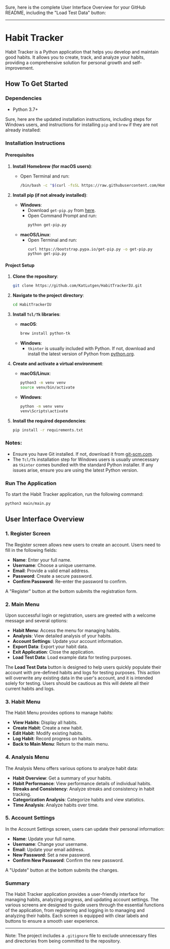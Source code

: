Sure, here is the complete User Interface Overview for your GitHub README, including the "Load Test Data" button:

---

# Habit Tracker

Habit Tracker is a Python application that helps you develop and maintain good habits. It allows you to create, track, and analyze your habits, providing a comprehensive solution for personal growth and self-improvement.

## How To Get Started

### Dependencies

- Python 3.7+

Sure, here are the updated installation instructions, including steps for Windows users, and instructions for installing `pip` and `brew` if they are not already installed:

### Installation Instructions

#### Prerequisites

1. **Install Homebrew (for macOS users)**:
    - Open Terminal and run:
      ```sh
      /bin/bash -c "$(curl -fsSL https://raw.githubusercontent.com/Homebrew/install/HEAD/install.sh)"
      ```

2. **Install pip (if not already installed)**:
    - **Windows**:
      - Download `get-pip.py` from [here](https://bootstrap.pypa.io/get-pip.py).
      - Open Command Prompt and run:
        ```sh
        python get-pip.py
        ```
    - **macOS/Linux**:
      - Open Terminal and run:
        ```sh
        curl https://bootstrap.pypa.io/get-pip.py -o get-pip.py
        python get-pip.py
        ```

#### Project Setup

1. **Clone the repository**:
    ```sh
    git clone https://github.com/KatLutgen/HabitTrackerIU.git
    ```

2. **Navigate to the project directory**:
    ```sh
    cd HabitTrackerIU
    ```

3. **Install `Tcl/Tk` libraries**:
    - **macOS**:
      ```sh
      brew install python-tk
      ```
    - **Windows**:
      - `tkinter` is usually included with Python. If not, download and install the latest version of Python from [python.org](https://www.python.org/downloads/).

4. **Create and activate a virtual environment**:
    - **macOS/Linux**:
      ```sh
      python3 -m venv venv
      source venv/bin/activate
      ```
    - **Windows**:
      ```sh
      python -m venv venv
      venv\Scripts\activate
      ```

5. **Install the required dependencies**:
    ```sh
    pip install -r requirements.txt
    ```

### Notes:
- Ensure you have Git installed. If not, download it from [git-scm.com](https://git-scm.com/downloads).
- The `Tcl/Tk` installation step for Windows users is usually unnecessary as `tkinter` comes bundled with the standard Python installer. If any issues arise, ensure you are using the latest Python version.


### Run The Application

To start the Habit Tracker application, run the following command:
```sh
python3 main/main.py
```


## User Interface Overview

### 1. Register Screen

The Register screen allows new users to create an account. Users need to fill in the following fields:
- **Name**: Enter your full name.
- **Username**: Choose a unique username.
- **Email**: Provide a valid email address.
- **Password**: Create a secure password.
- **Confirm Password**: Re-enter the password to confirm.

A "Register" button at the bottom submits the registration form. 


### 2. Main Menu

Upon successful login or registration, users are greeted with a welcome message and several options:
- **Habit Menu**: Access the menu for managing habits.
- **Analysis**: View detailed analysis of your habits.
- **Account Settings**: Update your account information.
- **Export Data**: Export your habit data.
- **Exit Application**: Close the application.
- **Load Test Data**: Load example data for testing purposes.

The **Load Test Data** button is designed to help users quickly populate their account with pre-defined habits and logs for testing purposes. This action will overwrite any existing data in the user's account, and it is intended solely for testing. Users should be cautious as this will delete all their current habits and logs.


### 3. Habit Menu

The Habit Menu provides options to manage habits:
- **View Habits**: Display all habits.
- **Create Habit**: Create a new habit.
- **Edit Habit**: Modify existing habits.
- **Log Habit**: Record progress on habits.
- **Back to Main Menu**: Return to the main menu.


### 4. Analysis Menu

The Analysis Menu offers various options to analyze habit data:
- **Habit Overview**: Get a summary of your habits.
- **Habit Performance**: View performance details of individual habits.
- **Streaks and Consistency**: Analyze streaks and consistency in habit tracking.
- **Categorization Analysis**: Categorize habits and view statistics.
- **Time Analysis**: Analyze habits over time.


### 5. Account Settings

In the Account Settings screen, users can update their personal information:
- **Name**: Update your full name.
- **Username**: Change your username.
- **Email**: Update your email address.
- **New Password**: Set a new password.
- **Confirm New Password**: Confirm the new password.

A "Update" button at the bottom submits the changes.


### Summary

The Habit Tracker application provides a user-friendly interface for managing habits, analyzing progress, and updating account settings. The various screens are designed to guide users through the essential functions of the application, from registering and logging in to managing and analyzing their habits. Each screen is equipped with clear labels and buttons to ensure a smooth user experience.

---

Note: The project includes a `.gitignore` file to exclude unnecessary files and directories from being committed to the repository.

